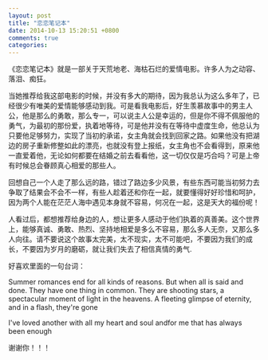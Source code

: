 ```yaml
---
layout: post
title: "恋恋笔记本"
date: 2014-10-13 15:20:51 +0800
comments: true
categories: 
---
```

《恋恋笔记本》就是一部关于天荒地老、海枯石烂的爱情电影。许多人为之动容、落泪、痴狂。
    <!-- more -->

当她推荐给我这部电影的时候，并没有多大的期待，因为我总认为这么多年了，已经很少有唯美的爱情能够感动到我。可是看我电影后，好生羡慕故事中的男主人公，他是那么的勇敢，那么专一，可以说主人公是幸运的，但是你不得不佩服他的勇气，为最初的那份爱，执着地等待，可是他并没有在等待中虚度生命，他总认为只要他足够努力，实现了当初的承诺，女主角就会找到回家之路。如果他没有把湖边的房子重新修整如此的漂亮，也就没有登上报纸，女主角也不会看得到，原来他一直爱着他，无论如何都要在结婚之前去看看他，这一切仅仅是巧合吗？可是上帝有时候总会眷顾真心相爱的那些人。

回想自己一个人走了那么远的路，错过了路边多少风景，有些东西可能当初努力去争取了结果会不会不一样，有些人趁着还和你在一起，就要懂得好好珍惜和呵护，因为两个人能在茫茫人海中遇见本身就不容易，何况在一起，这是天大的福份呢！

人看过后，都想推荐给身边的人，想让更多人感动于他们执着的真善美。这个世界上，能够真诚、勇敢、热烈、坚持地相爱是多么不容易，那么多人无奈，又那么多人向往。请不要说这个故事太完美，太不现实，太不可能吧，不要因为我们的成长，不要因为岁月的磨砺，就让我们失去了相信真情的勇气.

好喜欢里面的一句台词：

Summer romances end for all kinds of reasons. 
But when all is said and done. 
They have one thing in common.
They are shooting stars, a spectacular moment of light in the heavens.
A fleeting glimpse of eternity, and in a flash, they're gone

I've loved another with all my heart and soul andfor me that has always been enough

谢谢你！！！

